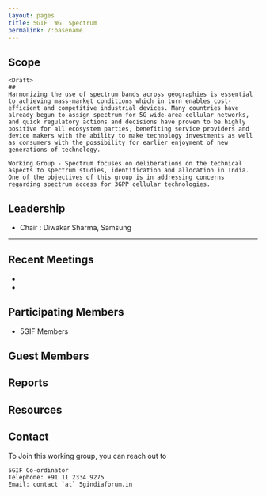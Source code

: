 ```yaml
---
layout: pages
title: 5GIF  WG  Spectrum 
permalink: /:basename
---
```


## Scope

```
<Draft>
## 
Harmonizing the use of spectrum bands across geographies is essential to achieving mass-market conditions which in turn enables cost-efficient and competitive industrial devices. Many countries have already begun to assign spectrum for 5G wide-area cellular networks, and quick regulatory actions and decisions have proven to be highly positive for all ecosystem parties, benefiting service providers and device makers with the ability to make technology investments as well as consumers with the possibility for earlier enjoyment of new generations of technology. 

Working Group - Spectrum focuses on deliberations on the technical aspects to spectrum studies, identification and allocation in India. One of the objectives of this group is in addressing concerns regarding spectrum access for 3GPP cellular technologies.
```

## Leadership 
- Chair : Diwakar Sharma, Samsung

--------------------
 
## Recent Meetings
- 
- 

## Participating Members 
- 5GIF Members

## Guest Members


## Reports


## Resources


## Contact
To Join this working group, you can reach out to
```
5GIF Co-ordinator
Telephone: +91 11 2334 9275
Email: contact `at` 5gindiaforum.in
```


